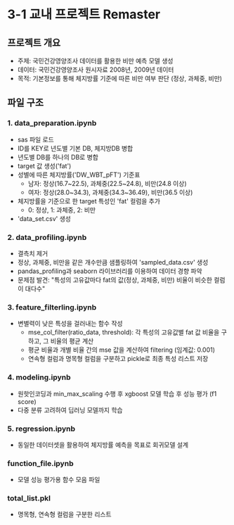 # 3-1 교내 프로젝트 Remaster

## 프로젝트 개요
- 주제: 국민건강영양조사 데이터를 활용한 비만 예측 모델 생성
- 데이터: 국민건강영양조사 원시자료 2008년, 2009년 데이터
- 목적: 기본정보를 통해 체지방률 기준에 따른 비만 여부 판단 (정상, 과체중, 비만)

## 파일 구조

### 1. data_preparation.ipynb
- sas 파일 로드
- ID를 KEY로 년도별 기본 DB, 체지방DB 병합
- 년도별 DB를 하나의 DB로 병합
- target 값 생성('fat')
- 성별에 따른 체지방률('DW_WBT_pFT') 기준표
  - 남자: 정상(16.7~22.5), 과체중(22.5~24.8), 비만(24.8 이상)
  - 여자: 정상(28.0~34.3), 과체중(34.3~36.49), 비만(36.5 이상)
- 체지방률을 기준으로 한 target 특성인 'fat' 컬럼을 추가
  - 0: 정상, 1: 과체중, 2: 비만
- 'data_set.csv' 생성

### 2. data_profiling.ipynb
- 결측치 제거
- 정상, 과체중, 비만을 같은 개수만큼 샘플링하여 'sampled_data.csv' 생성
- pandas_profiling과 seaborn 라이브러리를 이용하여 데이터 경향 파악
- 문제점 발견: "특성의 고유값마다 fat의 값(정상, 과체중, 비만) 비율이 비슷한 컬럼이 대다수"

### 3. feature_filterling.ipynb
- 변별력이 낮은 특성을 걸러내는 함수 작성
   - mse_col_filter(ratio_data, threshold): 각 특성의 고유값별 fat 값 비율을 구하고, 그 비율의 평균 계산
   - 평균 비율과 개별 비율 간의 mse 값을 계산하여 filtering (임계값: 0.001)
   - 연속형 컬럼과 명목형 컬럼을 구분하고 pickle로 최종 특성 리스트 저장

### 4. modeling.ipynb
- 원핫인코딩과 min_max_scaling 수행 후 xgboost 모델 학습 후 성능 평가 (f1 score)
- 다중 분류 고려하여 딥러닝 모델까지 학습

### 5. regression.ipynb
- 동일한 데이터셋을 활용하여 체지방률 예측을 목표로 회귀모델 설계

### function_file.ipynb
- 모델 성능 평가용 함수 모음 파일

### total_list.pkl
- 명목형, 연속형 컬럼을 구분한 리스트
